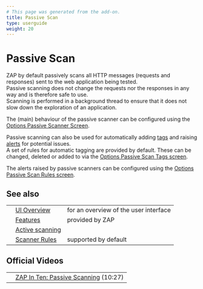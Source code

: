 ```yaml
---
# This page was generated from the add-on.
title: Passive Scan
type: userguide
weight: 20
---
```


# Passive Scan

ZAP by default passively scans all HTTP messages (requests and responses) sent to the web application being tested.  
Passive scanning does not change the requests nor the responses in any way and is therefore safe to use.  
Scanning is performed in a background thread to ensure that it does not slow down the exploration
of an application.

The (main) behaviour of the passive scanner can be configured using the
[Options Passive Scanner Screen](/docs/desktop/ui/dialogs/options/pscanner/).

Passive scanning can also be used for automatically adding [tags](/docs/desktop/start/features/tags/)
and raising [alerts](/docs/desktop/start/features/alerts/) for potential issues.  
A set of rules for automatic tagging are provided by default. These can be changed, deleted or
added to via the [Options Passive Scan Tags screen](/docs/desktop/ui/dialogs/options/pscan/).

The alerts raised by passive scanners can be configured using the
[Options Passive Scan Rules screen](/docs/desktop/ui/dialogs/options/pscanrules/).  

## See also

|   |                                                        |                                       |
|---|--------------------------------------------------------|---------------------------------------|
|   | [UI Overview](/docs/desktop/ui/)                       | for an overview of the user interface |
|   | [Features](/docs/desktop/start/features/)              | provided by ZAP                       |
|   | [Active scanning](/docs/desktop/start/features/ascan/) |                                       |
|   | [Scanner Rules](/docs/desktop/start/checks/)           | supported by default                  |

## Official Videos

|   |                                                                                                |
|---|------------------------------------------------------------------------------------------------|
|   | [ZAP In Ten: Passive Scanning](https://play.sonatype.com/watch/vDWpoYjHi7fSLYFDQPWgMF) (10:27) |

